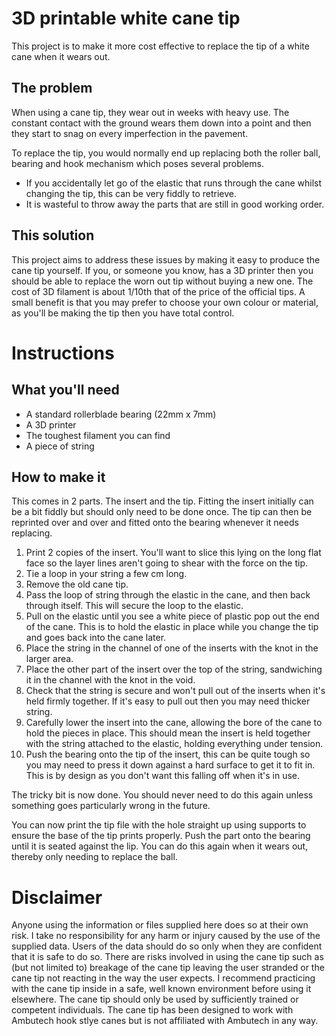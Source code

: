 # 3D printable white cane tip

This project is to make it more cost effective to replace the tip of a white cane when it wears out.


## The problem
When using a cane tip, they wear out in weeks with heavy use. The constant contact with the ground wears them down into a point and then they start to snag on every imperfection in the pavement.

To replace the tip, you would normally end up replacing both the roller ball, bearing and hook mechanism which poses several problems.
* If you accidentally let go of the elastic that runs through the cane whilst changing the tip, this can be very fiddly to retrieve.
* It is wasteful to throw away the parts that are still in good working order.

## This solution
This project aims to address these issues by making it easy to produce the cane tip yourself. If you, or someone you know, has a 3D printer then you should be able to replace the worn out tip without buying a new one. The cost of 3D filament is about 1/10th that of the price of the official tips. A small benefit is that you may prefer to choose your own colour or material, as you'll be making the tip then you have total control.

# Instructions
## What you'll need
* A standard rollerblade bearing (22mm x 7mm)
* A 3D printer
* The toughest filament you can find
* A piece of string

## How to make it
This comes in 2 parts. The insert and the tip. Fitting the insert initially can be a bit fiddly but should only need to be done once. The tip can then be reprinted over and over and fitted onto the bearing whenever it needs replacing.

1. Print 2 copies of the insert. You'll want to slice this lying on the long flat face so the layer lines aren't going to shear with the force on the tip.
1. Tie a loop in your string a few cm long.
1. Remove the old cane tip.
1. Pass the loop of string through the elastic in the cane, and then back through itself. This will secure the loop to the elastic.
1. Pull on the elastic until you see a white piece of plastic pop out the end of the cane. This is to hold the elastic in place while you change the tip and goes back into the cane later.
1. Place the string in the channel of one of the inserts with the knot in the larger area.
1. Place the other part of the insert over the top of the string, sandwiching it in the channel with the knot in the void.
1. Check that the string is secure and won't pull out of the inserts when it's held firmly together. If it's easy to pull out then you may need thicker string.
1. Carefully lower the insert into the cane, allowing the bore of the cane to hold the pieces in place. This should mean the insert is held together with the string attached to the elastic, holding everything under tension.
1. Push the bearing onto the tip of the insert, this can be quite tough so you may need to press it down against a hard surface to get it to fit in. This is by design as you don't want this falling off when it's in use.


The tricky bit is now done. You should never need to do this again unless something goes particularly wrong in the future.

You can now print the tip file with the hole straight up using supports to ensure the base of the tip prints properly. Push the part onto the bearing until it is seated against the lip. You can do this again when it wears out, thereby only needing to replace the ball.


# Disclaimer

Anyone using the information or files supplied here does so at their own risk. I take no responsibility for any harm or injury caused by the use of the supplied data. Users of the data should do so only when they are confident that it is safe to do so. There are risks involved in using the cane tip such as (but not limited to) breakage of the cane tip leaving the user stranded or the cane tip not reacting in the way the user expects. I recommend practicing with the cane tip inside in a safe, well known environment before using it elsewhere. The cane tip should only be used by sufficiently trained or competent individuals. The cane tip has been designed to work with Ambutech hook stlye canes but is not affiliated with Ambutech in any way.
